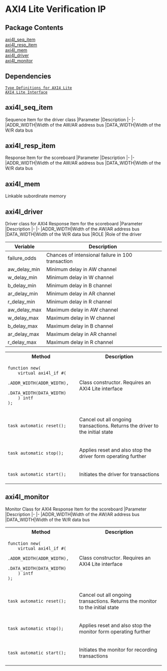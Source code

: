 # AXI4 Lite Verification IP

## Package Contents
[axi4l_seq_item](#axi4l_seq_item)<br>
[axi4l_resp_item](#axi4l_resp_item)<br>
[axi4l_mem](#axi4l_mem)<br>
[axi4l_driver](#axi4l_driver)<br>
[axi4l_monitor](#axi4l_monitor)<br>

## Dependencies
[`Type Definitions for AXI4 Lite`](../../../include/axi4l/typedef.svh)
<br>
[`AXI4 Lite Interface`](../../../intf/axi4l_if.sv)

## axi4l_seq_item
Sequence Item for the driver class
|Parameter |Description
|-         |-
|ADDR_WIDTH|Width of the AW/AR address bus
|DATA_WIDTH|Width of the W/R data bus

## axi4l_resp_item
Response Item for the scoreboard
|Parameter |Description
|-         |-
|ADDR_WIDTH|Width of the AW/AR address bus
|DATA_WIDTH|Width of the W/R data bus

## axi4l_mem
Linkable subordinate memory

## axi4l_driver
Driver class for AXI4
Response Item for the scoreboard
|Parameter |Description
|-         |-
|ADDR_WIDTH|Width of the AW/AR address bus
|DATA_WIDTH|Width of the W/R data bus
|ROLE      |Role of the driver

|Veriable    |Description
|-           |-
|failure_odds|Chances of intensional failure in 100 transaction
|aw_delay_min|Minimum delay in AW channel
|w_delay_min |Minimum delay in W channel
|b_delay_min |Minimum delay in B channel
|ar_delay_min|Minimum delay in AR channel
|r_delay_min |Minimum delay in R channel
|aw_delay_max|Maximum delay in AW channel
|w_delay_max |Maximum delay in W channel
|b_delay_max |Maximum delay in B channel
|ar_delay_max|Maximum delay in AR channel
|r_delay_max |Maximum delay in R channel

<table>
<tr>
<th>Method</th>
<th>Description</th>
</tr>

<tr>
<td>

```SV
function new(
    virtual axi4l_if #(
      .ADDR_WIDTH(ADDR_WIDTH),
      .DATA_WIDTH(DATA_WIDTH)
    ) intf
);
```
</td>
<td>

Class constructor. Requires an AXI4 Lite interface
</td>
</tr>

<tr>
<td>

```SV
task automatic reset();
```
</td>
<td>

Cancel out all ongoing transactions. Returns the driver to the initial state
</td>
</tr>

<tr>
<td>

```SV
task automatic stop();
```
</td>
<td>

Applies reset and also stop the driver form operating further
</td>
</tr>

<tr>
<td>

```SV
task automatic start();
```
</td>
<td>

Initiates the driver for transactions
</td>
</tr>

</table>


## axi4l_monitor
Monitor Class for AXI4
Response Item for the scoreboard
|Parameter |Description
|-         |-
|ADDR_WIDTH|Width of the AW/AR address bus
|DATA_WIDTH|Width of the W/R data bus

<table>
<tr>
<th>Method</th>
<th>Description</th>
</tr>

<tr>
<td>

```SV
function new(
    virtual axi4l_if #(
      .ADDR_WIDTH(ADDR_WIDTH),
      .DATA_WIDTH(DATA_WIDTH)
    ) intf
);
```
</td>
<td>

Class constructor. Requires an AXI4 Lite interface
</td>
</tr>

<tr>
<td>

```SV
task automatic reset();
```
</td>
<td>

Cancel out all ongoing transactions. Returns the monitor to the initial state
</td>
</tr>

<tr>
<td>

```SV
task automatic stop();
```
</td>
<td>

Applies reset and also stop the monitor form operating further
</td>
</tr>

<tr>
<td>

```SV
task automatic start();
```
</td>
<td>

Initiates the monitor for recording transactions
</td>
</tr>

</table>
